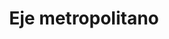 ---
title: Eje metropolitano
description: Sumate a los desafíos y propuestas para cada sector de la ciudad
headline: Eje metropolitano 
render: circle-icon
url: simuladorHab/

---